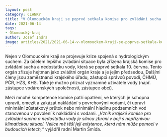 ```yaml
---
layout: post
category: CLANKY
title: "V Olomouckém kraji se poprvé setkala komise pro zvládání sucha a nedostatku vody"
date: 2021-06-14
tags: 
- Olomoucký-kraj
author: Josef Indra
image: articles/2021/2021-06-14-v-olomouckem-kraji-se-poprve-setkala-komise-pro-zvladani-sucha-a-nedostatku-vody.jpg  #751x422 pixelu
---
```

Nejen v Olomouckém kraji se projevuje krize spojená s hydrologickým suchem. Za účelem lepšího zvládání situace byla zřízena krajská komise pro zvládání sucha a nedostatku vody, která se poprvé setkala 10. června.  Tento orgán zřizuje hejtman jako zvláštní orgán kraje a je jejím předsedou. Dalšími členy jsou zaměstnanci krajského úřadu, zástupci správců povodí, ČHMÚ, PČR, HZS, KHS. Také je možno přizvat významné uživatele vody (např. zástupce vodárenských společností, zástupce obcí). 

Mezi mnohé kompetence komise patří opatření, ve kterých je schopna upravit, omezit a zakázat nakládání s povrchovými vodami, či upraví minimální zůstatkový průtok nebo minimální hladinu podzemních vod stanovenou v povolení k nakládání s vodami. *„Vznik krajské komise pro zvládání sucha a nedostatku vody je silnou zbraní v boji s nepříznivou klimatickou situací. Velice mě těší její existence, která nám může pomoci v budoucích letech,“* vyjádřil radní Martin Šmída.
